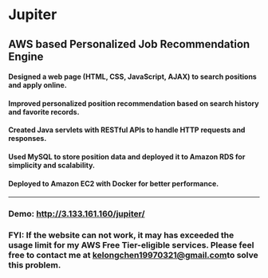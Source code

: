# Jupiter
## AWS based Personalized Job Recommendation Engine
#### Designed a web page (HTML, CSS, JavaScript, AJAX) to search positions and apply online.
#### Improved personalized position recommendation based on search history and favorite records.
#### Created Java servlets with RESTful APIs to handle HTTP requests and responses.
#### Used MySQL to store position data and deployed it to Amazon RDS for simplicity and scalability.
#### Deployed to Amazon EC2 with Docker for better performance.
***
### Demo: http://3.133.161.160/jupiter/
### FYI: If the website can not work, it may has exceeded the usage limit for my AWS Free Tier-eligible services. Please feel free to contact me at <a hyperlink=kelongchen1997@gmail.com>kelongchen19970321@gmail.com</a>to solve this problem. 
